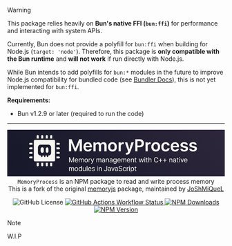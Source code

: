 > [!WARNING]
> This package relies heavily on **Bun's native FFI (`bun:ffi`)** for performance and interacting with system APIs.
>
> Currently, Bun does not provide a polyfill for `bun:ffi` when building for Node.js (`target: 'node'`). Therefore, this package is **only compatible with the Bun runtime** and **will not work** if run directly with Node.js.
>
> While Bun intends to add polyfills for `bun:*` modules in the future to improve Node.js compatibility for bundled code (see [Bundler Docs](https://bun.sh/docs/bundler#target)), this is not yet implemented for `bun:ffi`.
>
> **Requirements:**
> *   Bun v1.2.9 or later (required to run the code)

---

<p align="center">
  <img alt="Banner"  src="assets/banner.png">
  <code>MemoryProcess</code> is an NPM package to read and write process memory
  <br>
  This is a fork of the original <a href="https://github.com/Rob--/memoryjs">memoryjs</a> package, maintained by <a href="https://github.com/JoShMiQueL">JoShMiQueL</a>
</p>

<p align="center">
  <img alt="GitHub License" src="https://img.shields.io/github/license/JoShMiQueL/memoryprocess">
  <a href="https://github.com/JoShMiQueL/memoryprocess/actions/workflows/publish-npm.yml" target="_blank">
    <img alt="GitHub Actions Workflow Status" src="https://img.shields.io/github/actions/workflow/status/JoShMiQueL/memoryprocess/release.yml?branch=master&style=flat&logo=npm&label=Publish%20to%20npm">
  </a>
  <a href="https://www.npmjs.com/package/memoryprocess" target="_blank">
    <img alt="NPM Downloads" src="https://img.shields.io/npm/dy/%40memoryprocess">
  </a>
  <a href="https://www.npmjs.com/package/memoryprocess" target="_blank">
    <img alt="NPM Version" src="https://img.shields.io/npm/v/%40memoryprocess">
  </a>
</p>

> [!NOTE]
> W.I.P
